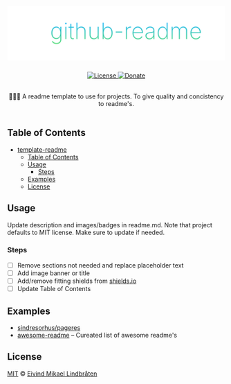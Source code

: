 # ![template-readme](github/github.svg)

<p align="center">

<a href="license">
<img alt="License" src="https://img.shields.io/github/license/eivindml/template-readme.svg">
</a>

<a href="https://www.paypal.me/eivindml">
<img alt="Donate" src="https://img.shields.io/badge/$-donate-ff69b4.svg?maxAge=2592000&amp;style=flat">
</a>

<br />
<br />
</p>

<p align="center">
👨🏼‍🍳 A readme template to use for projects. To give quality and concistency to readme's.

<br />
<br />
</p>

## Table of Contents

- [template-readme](#template-readme)
	- [Table of Contents](#table-of-contents)
	- [Usage](#usage)
        - [Steps](#steps)
	- [Examples](#examples)
	- [License](#license)

## Usage

Update description and images/badges in readme.md. Note that project defaults to MIT license. Make sure to update if needed.

### Steps

- [ ] Remove sections not needed and replace placeholder text
- [ ] Add image banner or title
- [ ] Add/remove fitting shields from [shields.io](https://shields.io)
- [ ] Update Table of Contents

## Examples

* [sindresorhus/pageres](https://github.com/sindresorhus/pageres)
* [awesome-readme](https://github.com/matiassingers/awesome-readme) – Cureated list of awesome readme's

## License

[MIT](license) © [Eivind Mikael Lindbråten](http://madebymist.com)
